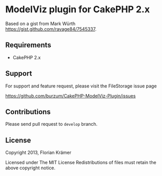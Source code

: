 # ModelViz plugin for CakePHP 2.x

Based on a gist from Mark Würth https://gist.github.com/ravage84/7545337.

## Requirements

 * CakePHP 2.x

## Support

For support and feature request, please visit the FileStorage issue page

https://github.com/burzum/CakePHP-ModelViz-Plugin/issues

## Contributions

Please send pull request to `develop` branch.

## License

Copyright 2013, Florian Krämer

Licensed under The MIT License
Redistributions of files must retain the above copyright notice.
